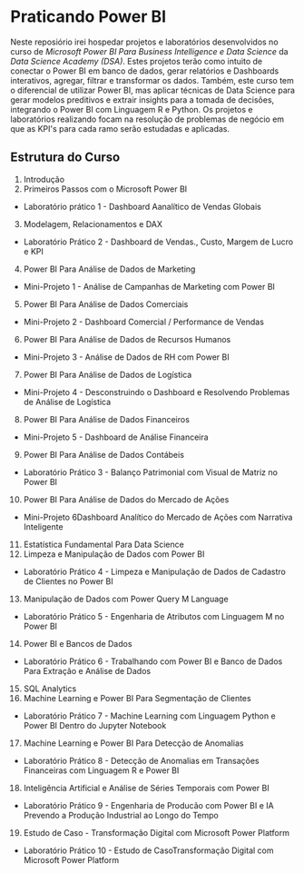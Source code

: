 # Praticando Power BI

Neste reposiório irei hospedar projetos e laboratórios desenvolvidos no curso de *Microsoft Power BI Para Business Intelligence e Data Science* da *Data Science Academy (DSA)*. Estes projetos terão como intuito de conectar o Power BI em banco de dados, gerar relatórios e Dashboards interativos, agregar, filtrar e transformar os dados. Também, este curso tem o diferencial de utilizar Power BI, mas aplicar técnicas de Data Science para gerar modelos preditivos e extrair insights para a tomada de decisões, integrando o Power BI com Linguagem R e Python.
Os projetos e laboratórios realizando focam na resolução de problemas de negócio em que as KPI's para cada ramo serão estudadas e aplicadas.

## Estrutura do Curso

1. Introdução
2. Primeiros Passos com o Microsoft Power BI
  - Laboratório prático 1 - Dashboard Aanalítico de Vendas Globais 
3. Modelagem, Relacionamentos e DAX
  - Laboratório Prático 2 - Dashboard de Vendas., Custo, Margem de Lucro e KPI
4. Power BI Para Análise de Dados de Marketing
  - Mini-Projeto 1 - Análise de Campanhas de Marketing com Power BI
5. Power BI Para Análise de Dados Comerciais
  - Mini-Projeto 2 - Dashboard Comercial / Performance de Vendas 
6. Power BI Para Análise de Dados de Recursos Humanos
  - Mini-Projeto 3 - Análise de Dados de RH com Power BI
7. Power BI Para Análise de Dados de Logística
  - Mini-Projeto 4 - Desconstruindo o Dashboard e Resolvendo Problemas de Análise de Logística
8. Power BI Para Análise de Dados Financeiros
  - Mini-Projeto 5 - Dashboard de Análise Financeira
9. Power BI Para Análise de Dados Contábeis
  - Laboratório Prático 3 - Balanço Patrimonial com Visual de Matriz no Power BI
10. Power BI Para Análise de Dados do Mercado de Ações
  - Mini-Projeto 6Dashboard Analítico do Mercado de Ações com Narrativa Inteligente
11. Estatística Fundamental Para Data Science
12. Limpeza e Manipulação de Dados com Power BI
  - Laboratório Prático 4 - Limpeza e Manipulação de Dados de Cadastro de Clientes no Power BI
13. Manipulação de Dados com Power Query M Language
  - Laboratório Prático 5 - Engenharia de Atributos com Linguagem M no Power BI
14. Power BI e Bancos de Dados
  - Laboratório Prático 6 - Trabalhando com Power BI e Banco de Dados Para Extração e Análise de Dados
15. SQL Analytics
16. Machine Learning e Power BI Para Segmentação de Clientes
  - Laboratório Prático 7 - Machine Learning com Linguagem Python e Power BI Dentro do Jupyter Notebook
17. Machine Learning e Power BI Para Detecção de Anomalias
  - Laboratório Prático 8 - Detecção de Anomalias em Transações Financeiras com Linguagem R e Power BI
18. Inteligência Artificial e Análise de Séries Temporais com Power BI
  - Laboratório Prático 9 - Engenharia de Producão com Power BI e IA Prevendo a Produção Industrial ao Longo do Tempo
19. Estudo de Caso - Transformação Digital com Microsoft Power Platform
  - Laboratório Prático 10 - Estudo de CasoTransformação Digital com Microsoft Power Platform






